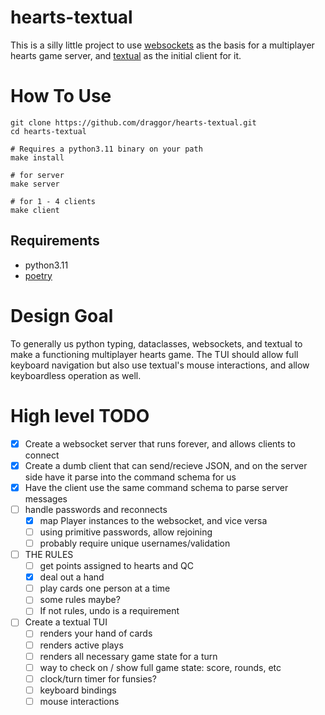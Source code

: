 # hearts-textual
This is a silly little project to use [websockets](https://github.com/aaugustin/websockets) as the basis for a multiplayer hearts game server, and [textual](https://github.com/Textualize/textual) as the initial client for it.

# How To Use
```
git clone https://github.com/draggor/hearts-textual.git
cd hearts-textual

# Requires a python3.11 binary on your path
make install

# for server
make server

# for 1 - 4 clients
make client
```

## Requirements
- python3.11
- [poetry](https://python-poetry.org/)

# Design Goal
To generally us python typing, dataclasses, websockets, and textual to make a functioning multiplayer hearts game.  The TUI should allow full keyboard navigation but also use textual's mouse interactions, and allow keyboardless operation as well.

# High level TODO
- [x] Create a websocket server that runs forever, and allows clients to connect
- [x] Create a dumb client that can send/recieve JSON, and on the server side have it parse into the command schema for us
- [x] Have the client use the same command schema to parse server messages
- [ ] handle passwords and reconnects
  - [x] map Player instances to the websocket, and vice versa
  - [ ] using primitive passwords, allow rejoining
  - [ ] probably require unique usernames/validation
- [ ] THE RULES
  - [ ] get points assigned to hearts and QC
  - [x] deal out a hand
  - [ ] play cards one person at a time
  - [ ] some rules maybe?
  - [ ] If not rules, undo is a requirement
- [ ] Create a textual TUI
  - [ ] renders your hand of cards
  - [ ] renders active plays
  - [ ] renders all necessary game state for a turn
  - [ ] way to check on / show full game state: score, rounds, etc
  - [ ] clock/turn timer for funsies?
  - [ ] keyboard bindings
  - [ ] mouse interactions
